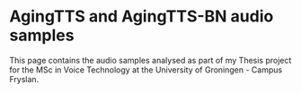 # AgingTTS and AgingTTS-BN audio samples

This page contains the audio samples analysed as part of my Thesis project for the MSc in Voice Technology at the University of Groningen - Campus Fryslan.
